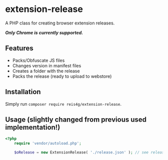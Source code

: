 extension-release
==========

A PHP class for creating browser extension releases.

***Only Chrome is currently supported.***

## Features

- Packs/Obfuscate JS files
- Changes version in manifest files
- Creates a folder with the release
- Packs the release (ready to upload to webstore) 

## Installation

Simply run `composer require reis4g/extension-release`.

## Usage (slightly changed from previous used implementation!)

```php
<?php
	require 'vendor/autoload.php';

	$oRelease = new ExtensionRelease( './release.json' ); // see release.json file...
```